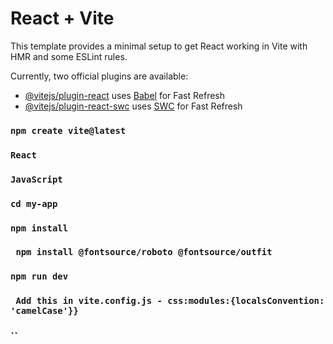 # React + Vite

This template provides a minimal setup to get React working in Vite with HMR and some ESLint rules.

Currently, two official plugins are available:

- [@vitejs/plugin-react](https://github.com/vitejs/vite-plugin-react/blob/main/packages/plugin-react/README.md) uses [Babel](https://babeljs.io/) for Fast Refresh
- [@vitejs/plugin-react-swc](https://github.com/vitejs/vite-plugin-react-swc) uses [SWC](https://swc.rs/) for Fast Refresh


###  `npm create vite@latest` ###
###  `React` ###
###  `JavaScript` ###
###  `cd my-app` ###
###  `npm install` ###
###  ` npm install @fontsource/roboto @fontsource/outfit` ###
###  `npm run dev` ###
###  ` Add this in vite.config.js - css:modules:{localsConvention: 'camelCase'}}` ###
###  `` ###
